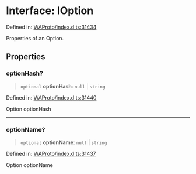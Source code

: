 # Interface: IOption

Defined in: [WAProto/index.d.ts:31434](https://github.com/Fokusdotid/bail/blob/c004679536d41fcf32da31cecf70d3991dfa31b5/WAProto/index.d.ts#L31434)

Properties of an Option.

## Properties

### optionHash?

> `optional` **optionHash**: `null` \| `string`

Defined in: [WAProto/index.d.ts:31440](https://github.com/Fokusdotid/bail/blob/c004679536d41fcf32da31cecf70d3991dfa31b5/WAProto/index.d.ts#L31440)

Option optionHash

***

### optionName?

> `optional` **optionName**: `null` \| `string`

Defined in: [WAProto/index.d.ts:31437](https://github.com/Fokusdotid/bail/blob/c004679536d41fcf32da31cecf70d3991dfa31b5/WAProto/index.d.ts#L31437)

Option optionName
